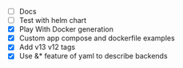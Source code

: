 - [ ] Docs
- [ ] Test with helm chart
- [x] Play With Docker generation
- [x] Custom app compose and dockerfile examples
- [x] Add v13 v12 tags
- [x] Use &\* feature of yaml to describe backends
